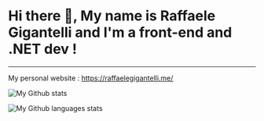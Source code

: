 # Hi there 👋, My name is Raffaele Gigantelli and I'm a front-end and .NET dev !
---
My personal website : https://raffaelegigantelli.me/

![My Github stats](https://github-readme-stats.vercel.app/api?username=Warmzzz&show_icons=true&theme=github_dark)

![My Github languages stats](https://github-readme-stats.vercel.app/api/top-langs/?username=Warmzzz&langs_count=5&theme=github_dark)
